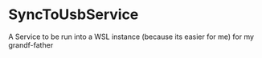 # SyncToUsbService
A Service to be run into a WSL instance (because its easier for me) for my grandf-father
